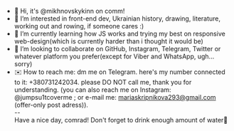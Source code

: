 - 👋 Hi, it's @mikhnovskykinn on comm!
- 👀 I’m interested in front-end dev, Ukrainian history, drawing, literature, working out and rowing, if someone cares :)
- 🌱 I’m currently learning how JS works and trying my best on responsive web-design(which is currently harder than i thought it would be)
- 🌟 I’m looking to collaborate on GitHub, Instagram, Telegram, Twitter or whatever platform you prefer(except for Viber and WhatsApp, ugh... sorry)
- ✉️ How to reach me: dm me on Telegram. here's my number connected to it: +380731242034. please DO NOT call me, thank you for understanding.
(you can also reach me on Instagram: @jumpsu1tcoverme ; or e-mail me: mariaskripnikova293@gmail.com (offer-only post adress)).
<br>--<br>Have a nice day, comrad! Don't forget to drink enough amount of water🧊
<!---
mikhnovskykinn/mikhnovskykinn is a ✨ special ✨ repository because its `README.md` (this file) appears on your GitHub profile.
You can click the Preview link to take a look at your changes.
--->
